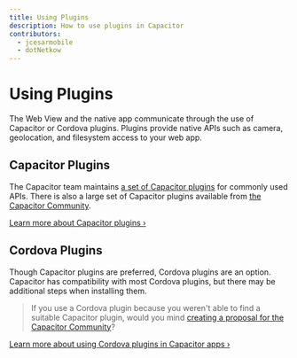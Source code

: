 ```yaml
---
title: Using Plugins
description: How to use plugins in Capacitor
contributors:
  - jcesarmobile
  - dotNetkow
---
```


# Using Plugins

The Web View and the native app communicate through the use of Capacitor or Cordova plugins. Plugins provide native APIs such as camera, geolocation, and filesystem access to your web app.

## Capacitor Plugins

The Capacitor team maintains [a set of Capacitor plugins](/docs/apis) for commonly used APIs. There is also a large set of Capacitor plugins available from [the Capacitor Community](https://github.com/capacitor-community/).

[Learn more about Capacitor plugins &#8250;](/docs/plugins)

## Cordova Plugins

Though Capacitor plugins are preferred, Cordova plugins are an option. Capacitor has compatibility with most Cordova plugins, but there may be additional steps when installing them.

> If you use a Cordova plugin because you weren't able to find a suitable Capacitor plugin, would you mind [creating a proposal for the Capacitor Community](https://github.com/capacitor-community/proposals/)?

[Learn more about using Cordova plugins in Capacitor apps &#8250;](/docs/plugins/cordova)
